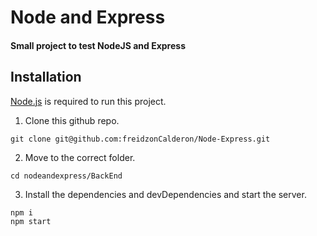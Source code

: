 # Node and Express 
#### Small project to test NodeJS and Express
## Installation

[Node.js](https://nodejs.org/) is required to run this project.

1. Clone this github repo. 

```
git clone git@github.com:freidzonCalderon/Node-Express.git
```

2. Move to the correct folder.
```
cd nodeandexpress/BackEnd
```
3. Install the dependencies and devDependencies and start the server.

```sh
npm i
npm start
```
